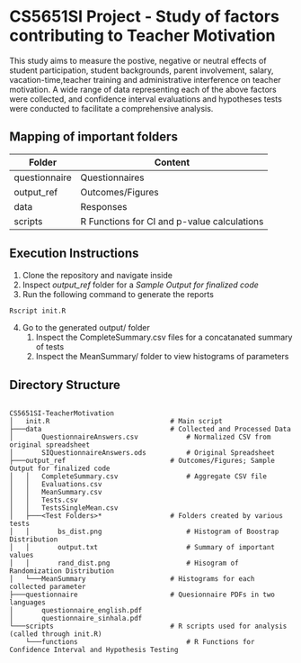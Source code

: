 # CS5651SI Project - Study of factors contributing to Teacher Motivation

This study aims to measure the postive, negative or neutral effects of student participation, student backgrounds, parent involvement, salary, vacation-time,teacher training and administrative interference on teacher motivation. A wide range of data representing each of the above factors were collected, and confidence interval evaluations and hypotheses tests were conducted to facilitate a comprehensive analysis.

## Mapping of important folders

| Folder        | Content           								|
| ------------- |---------------------------------------------------|
| questionnaire | Questionnaires    								|
| output_ref    | Outcomes/Figures  								|
| data          | Responses         								|
| scripts       | R Functions for CI and p-value calculations       |

## Execution Instructions

1) Clone the repository and navigate inside 
2) Inspect _output_ref_ folder for a _Sample Output for finalized code_
3) Run the following command to generate the reports

```bash
Rscript init.R
```
4) Go to the generated output/ folder
    1) Inspect the CompleteSummary.csv files for a concatanated summary of tests
    2) Inspect the MeanSummary/ folder to view histograms of parameters

## Directory Structure

~~~~~~~~

CS5651SI-TeacherMotivation
│   init.R                              # Main script		
├───data                                # Collected and Processed Data
│       QuestionnaireAnswers.csv            # Normalized CSV from original spreadsheet
│       SIQuestionnaireAnswers.ods          # Original Spreadsheet
├───output_ref                          # Outcomes/Figures; Sample Output for finalized code
│   │   CompleteSummary.csv                 # Aggregate CSV file 
│   │   Evaluations.csv                     
│   │   MeanSummary.csv                     
│   │   Tests.csv
│   │   TestsSingleMean.csv
│   ├───<Test Folders>*                 # Folders created by various tests
│   │       bs_dist.png                     # Histogram of Boostrap Distribution
│   │       output.txt                      # Summary of important values
│   │       rand_dist.png                   # Hisogram of Randomization Distribution
│   └───MeanSummary                     # Histograms for each collected parameter
├───questionnaire                       # Quesionnaire PDFs in two languages
│       questionnaire_english.pdf
│       questionnaire_sinhala.pdf
└───scripts                             # R scripts used for analysis (called through init.R)
    └───functions                           # R Functions for Confidence Interval and Hypothesis Testing
~~~~~~~~
<!---
## Summary Output

![Visual Summary of tests](output_ref/VisualSummary.png?raw=true "Visual Summary of tests")
-->